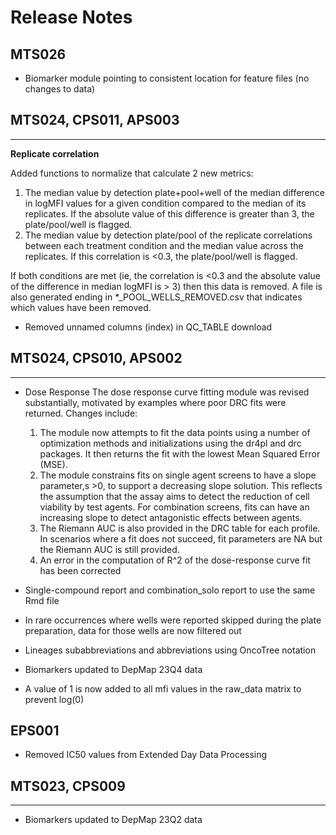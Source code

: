 # Release Notes

## MTS026
* Biomarker module pointing to consistent location for feature files (no changes to data)

## MTS024, CPS011, APS003
***

**Replicate correlation**

Added functions to normalize that calculate 2 new metrics:
  1. The median value by detection plate+pool+well of the median difference in logMFI values for a given condition compared to the median of its replicates. If the absolute value of this difference is greater than 3, the plate/pool/well is flagged.
  2. The median value by detection plate/pool of the replicate correlations between each treatment condition and the median value across the replicates. If this correlation is <0.3, the plate/pool/well is flagged.

If both conditions are met (ie, the correlation is <0.3 and the absolute value of the difference in median logMFI is > 3) then this data is removed. A file is also generated ending in *_POOL_WELLS_REMOVED.csv that indicates which values have been removed.

* Removed unnamed columns (index) in QC_TABLE download


## MTS024, CPS010, APS002
***

* Dose Response 
The dose response curve fitting module was revised substantially, motivated by examples where poor DRC fits were returned. Changes include:
  1. The module now attempts to fit the data points using a number of optimization methods and initializations using the dr4pl and drc packages. It then returns the fit with the lowest Mean Squared Error (MSE).
  2. The module constrains fits on single agent screens to have a slope parameter,s >0, to support a decreasing slope solution. This reflects the assumption that the assay aims to detect the reduction of cell viability by test agents. For combination screens, fits can have an increasing slope to detect antagonistic effects between agents.
  3. The Riemann AUC is also provided in the DRC table for each profile. In scenarios where a fit does not succeed, fit parameters are NA but the Riemann AUC is still provided.
  4. An error in the computation of R^2 of the dose-response curve fit has been corrected

* Single-compound report and combination_solo report to use the same Rmd file

* In rare occurrences where wells were reported skipped during the plate preparation, data for those wells are now filtered out
* Lineages subabbreviations and abbreviations using OncoTree notation
* Biomarkers updated to DepMap 23Q4 data

* A value of 1 is now added to all mfi values in the raw_data matrix to prevent log(0)

## EPS001
* Removed IC50 values from Extended Day Data Processing

## MTS023, CPS009
***
* Biomarkers updated to DepMap 23Q2 data 

